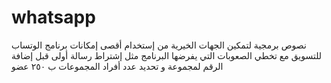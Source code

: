 # whatsapp
 نصوص برمجية لتمكين الجهات الخيرية من إستخدام أقصى إمكانات برنامج الوتساب للتسويق مع تخطي الصعوبات التي يفرضها البرنامج مثل إشتراط رسالة أولى قبل إضافة الرقم لمجموعة و تحديد عدد أفراد المجموعات ب ٢٥٠ عضو
